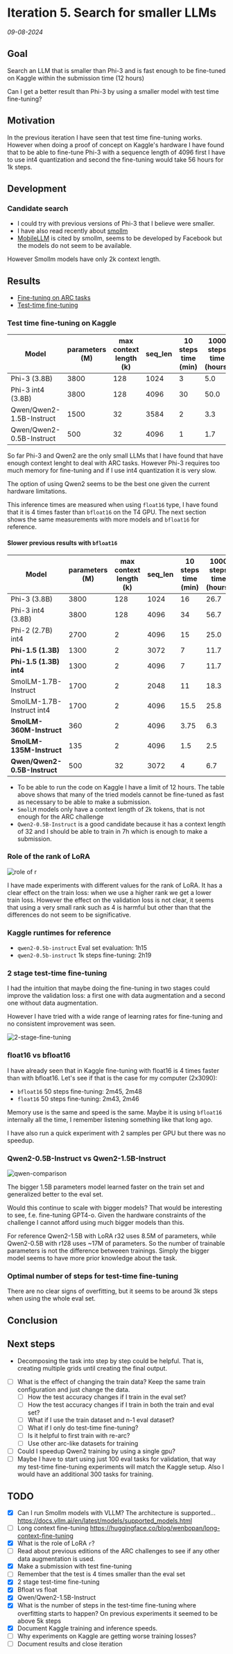 # Iteration 5. Search for smaller LLMs

_09-08-2024_

<!---
The work is done using short iterations. Each iteration needs to have a very
clear goal. This allows to gain greater knowledge of the problem on each iteration.
--->

## Goal

Search an LLM that is smaller than Phi-3 and is fast enough to be fine-tuned on Kaggle within the submission time (12 hours)

Can I get a better result than Phi-3 by using a smaller model with test time fine-tuning?

## Motivation

In the previous iteration I have seen that test time fine-tuning works. However when doing a proof of concept
on Kaggle's hardware I have found that to be able to fine-tune Phi-3 with a sequence length of 4096 first I have
to use int4 quantization and second the fine-tuning would take 56 hours for 1k steps.

## Development

### Candidate search

- I could try with previous versions of Phi-3 that I believe were smaller.
- I have also read recently about [smollm](https://huggingface.co/blog/smollm)
- [MobileLLM](https://github.com/facebookresearch/MobileLLM) is cited by smollm, seems to be developed by Facebook but the models do not seem to be available.

However Smollm models have only 2k context length.

## Results

- [Fine-tuning on ARC tasks](https://wandb.ai/guillermobarbadillo/20240809_smaller_models?nw=nwuserguillermobarbadillo)
- [Test-time fine-tuning](https://wandb.ai/guillermobarbadillo/20240812_smaller_models_test-time_fine-tuning?nw=nwuserguillermobarbadillo)

### Test time fine-tuning on Kaggle

| Model                    | parameters (M) | max context length (k) | seq_len | 10 steps time (min) | 1000 steps time (hours) |
|--------------------------|----------------|------------------------|---------|---------------------|-------------------------|
| Phi-3 (3.8B)             | 3800           | 128                    | 1024    | 3                   | 5.0                     |
| Phi-3 int4 (3.8B)        | 3800           | 128                    | 4096    | 30                  | 50.0                    |
| Qwen/Qwen2-1.5B-Instruct | 1500           | 32                     | 3584    | 2                   | 3.3                     |
| Qwen/Qwen2-0.5B-Instruct | 500            | 32                     | 4096    | 1                   | 1.7                     |

So far Phi-3 and Qwen2 are the only small LLMs that I have found that have enough context lenght to deal with ARC tasks. However
Phi-3 requires too much memory for fine-tuning and if I use int4 quantization it is very slow.

The option of using Qwen2 seems to be the best one given the current hardware limitations.

This inference times are measured when using `float16` type, I have found that it is 4 times faster than `bfloat16` on the T4 GPU. The next section shows
the same measurements with more models and `bfloat16` for reference.

#### Slower previous results with `bfloat16`

| Model                        | parameters (M) | max context length (k) | seq_len | 10 steps time (min) | 1000 steps time (hours) |
|------------------------------|----------------|------------------------|---------|---------------------|-------------------------|
| Phi-3 (3.8B)                 | 3800           | 128                    | 1024    | 16                  | 26.7                    |
| Phi-3 int4 (3.8B)            | 3800           | 128                    | 4096    | 34                  | 56.7                    |
| Phi-2 (2.7B) int4            | 2700           | 2                      | 4096    | 15                  | 25.0                    |
| **Phi-1.5 (1.3B)**           | 1300           | 2                      | 3072    | 7                   | 11.7                    |
| **Phi-1.5 (1.3B) int4**      | 1300           | 2                      | 4096    | 7                   | 11.7                    |
| SmolLM-1.7B-Instruct         | 1700           | 2                      | 2048    | 11                  | 18.3                    |
| SmolLM-1.7B-Instruct int4    | 1700           | 2                      | 4096    | 15.5                | 25.8                    |
| **SmolLM-360M-Instruct**     | 360            | 2                      | 4096    | 3.75                | 6.3                     |
| **SmolLM-135M-Instruct**     | 135            | 2                      | 4096    | 1.5                 | 2.5                     |
| **Qwen/Qwen2-0.5B-Instruct** | 500            | 32                     | 3072    | 4                   | 6.7                     |

- To be able to run the code on Kaggle I have a limit of 12 hours. The table above shows that many of the tried models cannot be fine-tuned as fast as necessary to be able to make a submission.
- `SmolLM` models only have a context length of 2k tokens, that is not enough for the ARC challenge
- `Qwen2-0.5B-Instruct` is a good candidate because it has a context length of 32 and I should be able to train in 7h which is enough to make a submission.

### Role of the rank of LoRA

![role of r](res/role-of-r.png.png)

I have made experiments with different values for the rank of LoRA. It has a clear effect on the train loss: when we use a higher rank we get a lower train loss. However the effect on the validation loss is not clear, it seems that using a very small rank such as 4 is harmful but other than that the differences do not seem to be significative.

### Kaggle runtimes for reference

- `qwen2-0.5b-instruct` Eval set evaluation: 1h15
- `qwen2-0.5b-instruct` 1k steps fine-tuning: 2h19

### 2 stage test-time fine-tuning

I had the intuition that maybe doing the fine-tuning in two stages could improve the validation loss: a first one with data augmentation and a second one without data augmentation.

However I have tried with a wide range of learning rates for fine-tuning and no consistent improvement was seen.

![2-stage-fine-tuning](res/2-stage-fine-tuning.png)

### float16 vs bfloat16

I have already seen that in Kaggle fine-tuning with float16 is 4 times faster than with bfloat16.
Let's see if that is the case for my computer (2x3090):

- `bfloat16` 50 steps fine-tuning: 2m45, 2m48
- `float16` 50 steps fine-tuning: 2m43, 2m46

Memory use is the same and speed is the same. Maybe it is using `bfloat16` internally all the time, I remember listening something like that long ago.

I have also run a quick experiment with 2 samples per GPU but there was no speedup.

### Qwen2-0.5B-Instruct vs Qwen2-1.5B-Instruct

![qwen-comparison](res/qwen-comparison.png)

The bigger 1.5B parameters model learned faster on the train set and generalized better to the eval set.

Would this continue to scale with bigger models? That would be interesting to see, f.e. fine-tuning GPT4-o.
Given the hardware constraints of the challenge I cannot afford using much bigger models than this.

For reference Qwen2-1.5B with LoRA r32 uses 8.5M of parameters, while Qwen2-0.5B with r128 uses ~17M of parameters.
So the number of trainable parameters is not the difference betweeen trainings. Simply the bigger model seems
to have more prior knowledge about the task.

### Optimal number of steps for test-time fine-tuning

There are no clear signs of overfitting, but it seems to be around 3k steps when using the whole eval set.

## Conclusion

## Next steps

- Decomposing the task into step by step could be helpful. That is, creating multiple grids until creating the final output.
- [ ] What is the effect of changing the train data? Keep the same train configuration and just change the data.
    - [ ] How the test accuracy changes if I train in the eval set?
    - [ ] How the test accuracy changes if I train in both the train and eval set?
    - [ ] What if I use the train dataset and n-1 eval dataset?
    - [ ] What if I only do test-time fine-tuning?
    - [ ] Is it helpful to first train with re-arc?
    - [ ] Use other arc-like datasets for training
- [ ] Could I speedup Qwen2 training by using a single gpu?
- [ ] Maybe I have to start using just 100 eval tasks for validation, that way my test-time fine-tuning experiments will match the Kaggle setup. Also I would have an additional 300 tasks for training.

## TODO

- [x] Can I run Smollm models with VLLM? The architecture is supported... https://docs.vllm.ai/en/latest/models/supported_models.html
- [ ] Long context fine-tuning https://huggingface.co/blog/wenbopan/long-context-fine-tuning
- [x] What is the role of LoRA `r`?
- [ ] Read about previous editions of the ARC challenges to see if any other data augmentation is used.
- [x] Make a submission with test fine-tuning
- [ ] Remember that the test is 4 times smaller than the eval set
- [x] 2 stage test-time fine-tuning
- [x] Bfloat vs float
- [x] Qwen/Qwen2-1.5B-Instruct
- [x] What is the number of steps in the test-time fine-tuning where overfitting starts to happen? On previous experiments it seemed to be above 5k steps
- [x] Document Kaggle training and inference speeds.
- [ ] Why experiments on Kaggle are getting worse training losses?
- [ ] Document results and close iteration